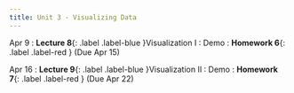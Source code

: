 ```yaml
---
title: Unit 3 - Visualizing Data
---
```


Apr 9
: **Lecture 8**{: .label .label-blue }Visualization I
  : Demo
: **Homework 6**{: .label .label-red } (Due Apr 15)

Apr 16
: **Lecture 9**{: .label .label-blue }Visualization II
  : Demo
: **Homework 7**{: .label .label-red } (Due Apr 22)
